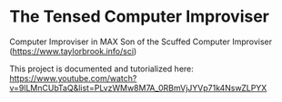 # The Tensed Computer Improviser

Computer Improviser in MAX
Son of the Scuffed Computer Improviser (https://www.taylorbrook.info/sci)

This project is documented and tutorialized here: https://www.youtube.com/watch?v=9lLMnCUbTaQ&list=PLvzWMw8M7A_0RBmVjJYVp71k4NswZLPYX
